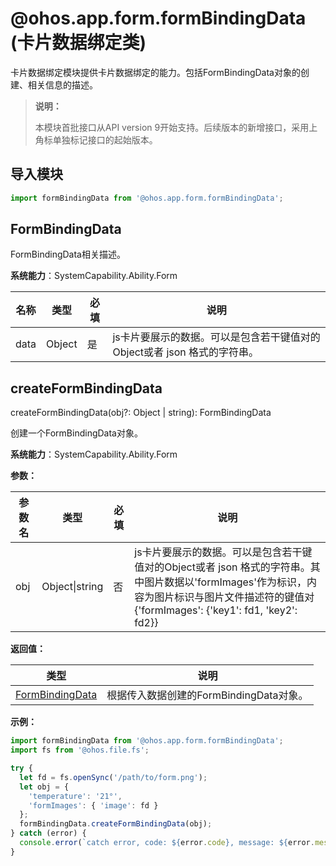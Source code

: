 # @ohos.app.form.formBindingData (卡片数据绑定类)

卡片数据绑定模块提供卡片数据绑定的能力。包括FormBindingData对象的创建、相关信息的描述。

> **说明：**
>
> 本模块首批接口从API version 9开始支持。后续版本的新增接口，采用上角标单独标记接口的起始版本。

## 导入模块

```ts
import formBindingData from '@ohos.app.form.formBindingData';
```

## FormBindingData

FormBindingData相关描述。

**系统能力**：SystemCapability.Ability.Form

| 名称 | 类型 | 必填 | 说明 |
| -------- | -------- | -------- | -------- |
| data | Object | 是 | js卡片要展示的数据。可以是包含若干键值对的Object或者 json 格式的字符串。|


## createFormBindingData

createFormBindingData(obj?: Object | string): FormBindingData

创建一个FormBindingData对象。

**系统能力**：SystemCapability.Ability.Form

**参数：**

| 参数名 | 类型           | 必填 | 说明                                                         |
| ------ | -------------- | ---- | ------------------------------------------------------------ |
| obj    | Object\|string | 否   | js卡片要展示的数据。可以是包含若干键值对的Object或者 json 格式的字符串。其中图片数据以'formImages'作为标识，内容为图片标识与图片文件描述符的键值对{'formImages': {'key1': fd1, 'key2': fd2}} |


**返回值：**

| 类型                                | 说明                                    |
| ----------------------------------- | --------------------------------------- |
| [FormBindingData](#formbindingdata) | 根据传入数据创建的FormBindingData对象。 |


**示例：**

```ts
import formBindingData from '@ohos.app.form.formBindingData';
import fs from '@ohos.file.fs';

try {
  let fd = fs.openSync('/path/to/form.png');
  let obj = {
    'temperature': '21°',
    'formImages': { 'image': fd }
  };
  formBindingData.createFormBindingData(obj);
} catch (error) {
  console.error(`catch error, code: ${error.code}, message: ${error.message}`);
}
```